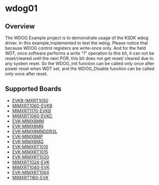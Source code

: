 # wdog01

## Overview
The WDOG Example project is to demonstrate usage of the KSDK wdog driver.
In this example,implemented to test the wdog.
Please notice that because WDOG control registers are write-once only. And
for the field WDT, once software performs a write "1" operation to this bit,
it can not be reset/cleared until the next POR, this bit does not get reset/
cleared due to any system reset. So the WDOG_Init function can be called 
only once after power reset when WDT set, and the WDOG_Disable function can 
be called only once after reset.

## Supported Boards
- [EVKB-IMXRT1050](../../_boards/evkbimxrt1050/driver_examples/wdog/example_board_readme.md)
- [MIMXRT1060-EVKB](../../_boards/evkbmimxrt1060/driver_examples/wdog/example_board_readme.md)
- [MIMXRT1170-EVKB](../../_boards/evkbmimxrt1170/driver_examples/wdog/example_board_readme.md)
- [MIMXRT1060-EVKC](../../_boards/evkcmimxrt1060/driver_examples/wdog/example_board_readme.md)
- [EVK-MIMX8MM](../../_boards/evkmimx8mm/driver_examples/wdog/example_board_readme.md)
- [EVK-MIMX8MN](../../_boards/evkmimx8mn/driver_examples/wdog/example_board_readme.md)
- [EVK-MIMX8MNDDR3L](../../_boards/evkmimx8mnddr3l/driver_examples/wdog/example_board_readme.md)
- [EVK-MIMX8MP](../../_boards/evkmimx8mp/driver_examples/wdog/example_board_readme.md)
- [EVK-MIMX8MQ](../../_boards/evkmimx8mq/driver_examples/wdog/example_board_readme.md)
- [EVK-MIMXRT1010](../../_boards/evkmimxrt1010/driver_examples/wdog/example_board_readme.md)
- [EVK-MIMXRT1015](../../_boards/evkmimxrt1015/driver_examples/wdog/example_board_readme.md)
- [EVK-MIMXRT1020](../../_boards/evkmimxrt1020/driver_examples/wdog/example_board_readme.md)
- [MIMXRT1024-EVK](../../_boards/evkmimxrt1024/driver_examples/wdog/example_board_readme.md)
- [MIMXRT1040-EVK](../../_boards/evkmimxrt1040/driver_examples/wdog/example_board_readme.md)
- [EVK-MIMXRT1064](../../_boards/evkmimxrt1064/driver_examples/wdog/example_board_readme.md)
- [MIMXRT1160-EVK](../../_boards/evkmimxrt1160/driver_examples/wdog/example_board_readme.md)
